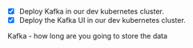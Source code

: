 

- [x] Deploy Kafka in our dev kubernetes cluster.
- [x] Deploy the Kafka UI in our dev kubernetes cluster.

Kafka - how long are you going to store the data